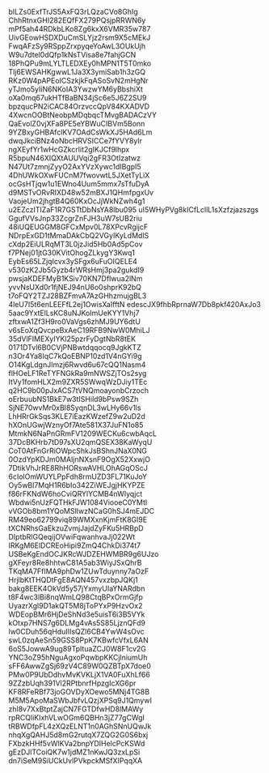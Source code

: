 bILZs0ExfTrJS5AxFQ3rLQzaCVo8GhIg
ChhRtnxGHI282EQfFX279PQsjpRRWN6y
mPf5ah44RDkbLKo8Zg6kxX6VMR35w787
UivGEowHSDXDuCmSLYjz2rsm9X5cMEkJ
FwqAFzSy9RSppZrxpyqeYoAwL3OUkUjh
W9u7dtel0dQfp1kNsTVisa8e7fahjGCN
18PhQPu9mLYLTLEDXEy0hMPN1T5T0mko
Tlj6EWSAHKgwwL1Ja3X3ymiSab1h3zGQ
RKz0W4pAPEoICSzkjkFqASoSvN2mHgNr
yTJmo5yIiN6NKoIA3YwzwYM6yBbshiXt
oXa0mq67ukHTfBaBN34jSc6e5J6Z2SU9
bpzqucPN2iCAC84OrzvccQpV84KXADVD
4XwcnOOBtNeobpMDqbqcTMvgBADACzVY
QaEvolZ0vjXFa8PE5eYBWuCIBVm5Bonn
9YZBxyGHBAfclKV7OAdCsWkXJ5HAd6Lm
dwqJkciBNz4oNbcHRVSICCe7fYVY8ylr
ngXEyfYr1wHcGZkcrlit2gIKJCf9lhpx
R5bpuN46XIQXtAUUVqi2gFR3OtIzatwz
N47Ut7zmnjZyyO2AxYVzXywc1dIBgpI5
4DhUWkOXwFUCnM7fwovwtL5JXetTyLiX
ocGsHTjqw1u1EWno4Uum5mmx7sTfuDyA
d9MSTvORvRIXD48w52mBXJ1QHmfpgxUv
VaojeUm2jhgtB4Q60KxOcJjWkNZwh4g1
u2EZczITIZaF1R7GSTtDbNsYA8lbu095
uI5WHyPVg8kICfLcllL1sXzfzjazszgs
GgufVVsJnp33ZcgrZnFJH3uW7sUB2riu
48iUQEUGGM8GFCxMpv0L78XPcvRgijcF
NDrpExGD1tMmaDAkCbQ2VGyIKyLdMdlS
cXdp2EiULRqMT3L0jzJid5Hb0Ad5pCov
f7PNej01jtG30KVitOhogZLkygY3Kwq1
EybEs65LZjqIcvx3ySFgx6uFuOIQELE4
v530zK2Jb5Gyzb4rWRsHmj3pa2gukdI9
pwsjaKDEFMyB1KSiv70KN7DfIwua2lNm
yvvNsUXd0r1fjNEJ94nU6o0shprK92bQ
t7oFQY2TZJ28BZFmvA7AzGHhzmujgBL3
4leU7I5t6enLEEFfL2ej1OwisXaIfftN
edescJX9fhbRprnaW7Db8pkf420AxJo3
5aac9YxtElLsKC8uNJKoImUeKYY1Vhj7
zftxwA1Zf3H9ro0VaVgs6zhMJ9UY6dtU
v6sEoXqQvcpeBxAeC19RFB9NwW0MhiLJ
35dVlFIMEXyIYKl25pzrFyDgtNbR8tEK
0171DTvl6B0CVjPNBwtdqqocq9JgkKTZ
n3Or4Ya8IqC7kQoEBNP10zd1V4nGYi9g
O14KgLdgnJImzj6Rwvd6u67cQQ1Nasm4
flHOeLF1ReTYFNGkRa9mNWSZjTOs2syg
ItVy1fomHLX2m9ZXR5SWwqWzDJiy1TEc
q2HC9b00pJxACS7tVNQmoayonbCrzoch
oErbuubNS1BkE7w3tISHild9bPsw9SZh
SjNE70wvMr0xBl8SyqnDL3wLHy66v1ls
LhHRrGkSqs3KLE7iEazKWzefZ9w2uD2d
hXOnUGwjWznyOf7Ate581X37JuFN1o85
MtmkN6NaPnGRmFV1209WECKu6cwbAqcL
37DcBKHrb7tD97sXU2qmQSEX38KaWyqU
CoT0AtFnGrRiOWpcShkJsBShnJNaX0NG
0OzdYpKDJm0MAIjnNXsnF9OgX52XxwjO
7DtikVhJrRE8RhHORswAVHLOhAGqOScJ
6cIolOmWUYLPpFdh8rmUZD3FL71KuJoY
Oy5wBl7MqH1R6bIo342ZiWEJgjHKYPZE
f86rFKNdW6hoCviQRYlYCMB4nWIyqjct
Wbdwi5nUzFQTHkFJW1084ViooeC0YMtl
vVGOb8bm1YQoMSlIwzNCaG0hSJ4mEJDC
RM49eo62799viq89WMXxnKjmFtK8Gl9E
tXCNRhsGaEkzuZvmjJajdZyFKu5HRBpD
DIptbRlGQeqijOVwiFqwanhvaJj022Wt
IRKgM6ElDCREoHipi9ZmQ4ChkDi374t7
USBeKgEndOCJKRcWJDZEHWMBR9g6UJzo
gXFeyr8Re8hhtwC81A5ab3WiyJSxQhrB
TKqMA7FfIMA9phDw1ZUwTduynny7aOzF
HrjlbKtTHQDtFgE8AQN457vxzbpJQKj1
bakg8EEK4OkVd5y57jYxmyUIaYNARdbn
t8F4wc3lBi8nqWmLQ98CtqBPxOrmGjfp
UyazrXgl9D1akQT5M8jToPYxP9HzvOx2
WDEopBMr6HjDeShNd3e5uisT6i3B5VYk
kOtxp7HNS7g6DLMg4vAs5S85LjznQFd9
lw0CDuh56qHduIIIsQZl6CB4YwW4sOvc
swL0zqAeSn59GSS8PpK7KBwfcVfxL6AN
6oS5JowwA9ug89TpltuaZCJ0W8F1cv2G
YNC3oZ95hNguAgxoPqwbpKKCjlniumUh
sFF6AwwZgSj69zV4C89W0QZBTpX7doe0
PMw0P9UbDdhvMvKVKLjX1VA0FuXhLf66
9ZZzbUqh391Vl2RPtbnrfHpzgIcXG6pr
KF8RFeRBf73joGOVDyXOewo5MNj4TG8B
M5M5ApoMaSWbJbfvLQzjXPSq9J1QmywI
zhl8v7XxBtptZajCN7FGTDfwHD8lMAWy
rpRCQliKIxhVLwOGm6QBHn3jZ77gCWgI
tRBWDfpFL4zXQzELNT1n0AGhSNnUQwJk
nhqXgQAHJ5d8mG2rutqX7ZQG2G0S6bxj
FXbzkHHf5vWlKVa2bnpYDIHelcPcKSWd
gEzDJlTCoiQK7w1jdMZ1nKwJQ3zxLpSi
dn7iSeM9SiUCkUvlPVkpckMSfXIPqqXA
